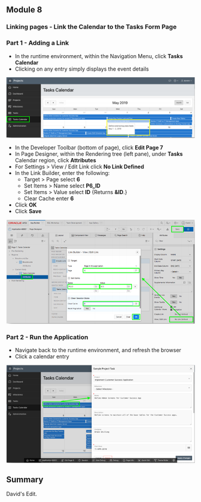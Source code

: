 ## Module 8

### Linking pages - Link the Calendar to the Tasks Form Page

### **Part 1** - Adding a Link

- In the runtime environment, within the Navigation Menu, click **Tasks Calendar**
- Clicking on any entry simply displays the event details

![](images/section8/8.1.PNG)

- In the Developer Toolbar (bottom of page), click **Edit Page 7**
- In Page Designer, within the Rendering tree (left pane), under **Tasks** Calendar region, click **Attributes**
- For Settings > View / Edit Link click **No Link Defined**
- In the Link Builder, enter the following:
   - Target > Page select **6**
   - Set Items > Name select **P6_ID**
   - Set Items > Value select **ID** {Returns **&ID**.}
   - Clear Cache enter **6**
- Click **OK**
- Click **Save**

![](images/section8/8.1(1).PNG)

### **Part 2** - Run the Application

- Navigate back to the runtime environment, and refresh the browser
- Click a calendar entry

![](images/section8/8.2.PNG)

## Summary

David's Edit.
